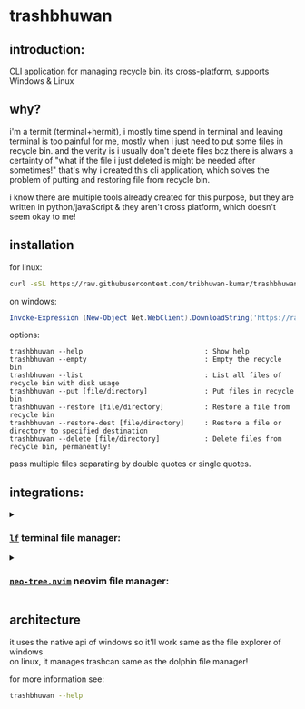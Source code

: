 # trashbhuwan

## introduction:
CLI application for managing recycle bin. its cross-platform, supports Windows & Linux

## why?
i'm a termit (terminal+hermit), i mostly time spend in terminal and leaving terminal is too painful for me, mostly when i just need to put some files in recycle bin.
and the verity is i usually don't delete files bcz there is always a certainty of "what if the file i just deleted is might be needed after sometimes!" that's
why i created this cli application, which solves the problem of putting and restoring file from recycle bin.

i know there are multiple tools already created for this purpose, but they are written in python/javaScript & they aren't cross platform, which doesn't seem okay to me!

## installation 

for linux:
```bash
curl -sSL https://raw.githubusercontent.com/tribhuwan-kumar/trashbhuwan/refs/heads/main/install.sh | bash
```

on windows:
```ps1
Invoke-Expression (New-Object Net.WebClient).DownloadString('https://raw.githubusercontent.com/tribhuwan-kumar/trashbhuwan/refs/heads/main/install.ps1')
```

options:

    trashbhuwan --help                              : Show help
    trashbhuwan --empty                             : Empty the recycle bin
    trashbhuwan --list                              : List all files of recycle bin with disk usage
    trashbhuwan --put [file/directory]              : Put files in recycle bin
    trashbhuwan --restore [file/directory]          : Restore a file from recycle bin
    trashbhuwan --restore-dest [file/directory]     : Restore a file or directory to specified destination
    trashbhuwan --delete [file/directory]           : Delete files from recycle bin, permanently!

pass multiple files separating by double quotes or single quotes.

## integrations:
<details>
<summary>

### [`lf`](https://github.com/gokcehan/lf) terminal file manager:
</summary>

###### use this functions & mapping to intergrate `trashbhuwan` with `lf`:

```bash
# for putting a file in recycle bin
cmd trash ${{
  files=$(printf "$fx" | tr '\n' ';')
  while [ "$files" ]; do
    file=${files%%;*}
    trashbhuwan -p "$(basename "$file")" 
    if [ "$files" = "$file" ]; then
      files=''
    else
      files="${files#*;}"
    fi
  done
}}

# for restoring a file from recycle bin
cmd restore_trash ${{
  files=$(printf "$fx" | tr '\n' ';')
  while [ "$files" ]; do
    file=${files%%;*}
    trashbhuwan -r "$(basename "$file")" 
    if [ "$files" = "$file" ]; then
      files=''
    else
      files="${files#*;}"
    fi
  done 
}}

# mappings
map D trash
map d restore_trash

# only for linux
map gt cd ~/.local/share/Trash/files
```

</details>

<details>
<summary>

### [`neo-tree.nvim`](https://github.com/nvim-neo-tree/neo-tree.nvim) neovim file manager:
</summary>

use my fork of [`neo-tree.nvim`](https://github.com/tribhuwan-kumar/neo-tree.nvim) with `trashbhuwan` integration [`tribhuwan-kumar/neo-tree.nvim`](https://github.com/tribhuwan-kumar/neo-tree.nvim). it'll help you managing recycle bin directly from neovim.

</details>


## architecture
it uses the native api of windows so it'll work same as the file explorer of windows<br>
on linux, it manages trashcan same as the dolphin file manager!

for more information see:
```bash
trashbhuwan --help
```
